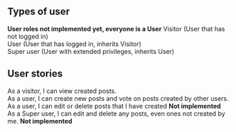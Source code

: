 Types of user  
------

**User roles not implemented yet, everyone is a User**
Visitor (User that has not logged in)  
User (User that has logged in, inherits Visitor)  
Super user (User with extended privileges, inherits User)  
  
User stories  
------
As a visitor, I can view created posts.  
As a user, I can create new posts and vote on posts created by other users.  
As a user, I can edit or delete posts that I have created **Not implemented**  
As a Super user, I can edit and delete any posts, even ones not created by me. **Not implemented**  


